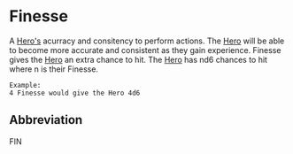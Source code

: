 # Finesse

A [Hero's](Definitions/Hero) acurracy and consitency to perform actions. The [Hero](Definitions/Hero) will be able to become more accurate and consistent as they gain experience. Finesse gives the [Hero](Definitions/Hero) an extra chance to hit. The [Hero](Definitions/Hero) has nd6 chances to hit where n is their Finesse.

```
Example:
4 Finesse would give the Hero 4d6
```

## Abbreviation

FIN
